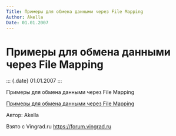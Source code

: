 ```yaml
---
Title: Примеры для обмена данными через File Mapping
Author: Akella
Date: 01.01.2007
---
```


Примеры для обмена данными через File Mapping
=============================================

::: {.date}
01.01.2007
:::

Примеры для обмена данными через File Mapping

[Примеры для обмена данными через File
Mapping](/zip/filemapping_exchangedata.zip)

Автор: Akella

Взято с Vingrad.ru <https://forum.vingrad.ru>
